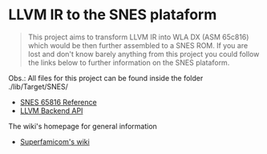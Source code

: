 # LLVM IR to the SNES plataform

> This project aims to transform LLVM IR into WLA DX (ASM 65c816) which would be then further assembled to a SNES ROM. If you are lost and don't know barely anything from this project you could follow the links below to further information on the SNES plataform.

Obs.: All files for this project can be found inside the folder ./lib/Target/SNES/

* [SNES 65816 Reference](https://wiki.superfamicom.org/65816-reference)
* [LLVM Backend API](https://llvm.org/docs/WritingAnLLVMBackend.html)

The wiki's homepage for general information

* [Superfamicom's wiki](https://wiki.superfamicom.org/)
